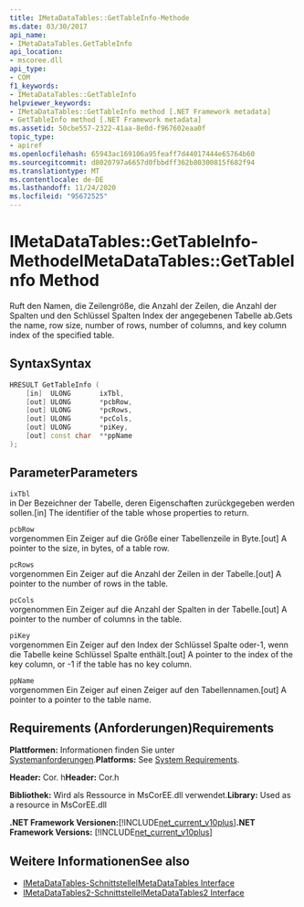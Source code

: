 ```yaml
---
title: IMetaDataTables::GetTableInfo-Methode
ms.date: 03/30/2017
api_name:
- IMetaDataTables.GetTableInfo
api_location:
- mscoree.dll
api_type:
- COM
f1_keywords:
- IMetaDataTables::GetTableInfo
helpviewer_keywords:
- IMetaDataTables::GetTableInfo method [.NET Framework metadata]
- GetTableInfo method [.NET Framework metadata]
ms.assetid: 50cbe557-2322-41aa-8e0d-f967602eaa0f
topic_type:
- apiref
ms.openlocfilehash: 65943ac169106a95feaff7d44017444e65764b60
ms.sourcegitcommit: d8020797a6657d0fbbdff362b80300815f682f94
ms.translationtype: MT
ms.contentlocale: de-DE
ms.lasthandoff: 11/24/2020
ms.locfileid: "95672525"
---
```

# <a name="imetadatatablesgettableinfo-method"></a><span data-ttu-id="6890c-102">IMetaDataTables::GetTableInfo-Methode</span><span class="sxs-lookup"><span data-stu-id="6890c-102">IMetaDataTables::GetTableInfo Method</span></span>

<span data-ttu-id="6890c-103">Ruft den Namen, die Zeilengröße, die Anzahl der Zeilen, die Anzahl der Spalten und den Schlüssel Spalten Index der angegebenen Tabelle ab.</span><span class="sxs-lookup"><span data-stu-id="6890c-103">Gets the name, row size, number of rows, number of columns, and key column index of the specified table.</span></span>  
  
## <a name="syntax"></a><span data-ttu-id="6890c-104">Syntax</span><span class="sxs-lookup"><span data-stu-id="6890c-104">Syntax</span></span>  
  
```cpp  
HRESULT GetTableInfo (  
    [in]  ULONG       ixTbl,  
    [out] ULONG       *pcbRow,  
    [out] ULONG       *pcRows,  
    [out] ULONG       *pcCols,  
    [out] ULONG       *piKey,  
    [out] const char  **ppName  
);  
```  
  
## <a name="parameters"></a><span data-ttu-id="6890c-105">Parameter</span><span class="sxs-lookup"><span data-stu-id="6890c-105">Parameters</span></span>  

 `ixTbl`  
 <span data-ttu-id="6890c-106">in Der Bezeichner der Tabelle, deren Eigenschaften zurückgegeben werden sollen.</span><span class="sxs-lookup"><span data-stu-id="6890c-106">[in] The identifier of the table whose properties to return.</span></span>  
  
 `pcbRow`  
 <span data-ttu-id="6890c-107">vorgenommen Ein Zeiger auf die Größe einer Tabellenzeile in Byte.</span><span class="sxs-lookup"><span data-stu-id="6890c-107">[out] A pointer to the size, in bytes, of a table row.</span></span>  
  
 `pcRows`  
 <span data-ttu-id="6890c-108">vorgenommen Ein Zeiger auf die Anzahl der Zeilen in der Tabelle.</span><span class="sxs-lookup"><span data-stu-id="6890c-108">[out] A pointer to the number of rows in the table.</span></span>  
  
 `pcCols`  
 <span data-ttu-id="6890c-109">vorgenommen Ein Zeiger auf die Anzahl der Spalten in der Tabelle.</span><span class="sxs-lookup"><span data-stu-id="6890c-109">[out] A pointer to the number of columns in the table.</span></span>  
  
 `piKey`  
 <span data-ttu-id="6890c-110">vorgenommen Ein Zeiger auf den Index der Schlüssel Spalte oder-1, wenn die Tabelle keine Schlüssel Spalte enthält.</span><span class="sxs-lookup"><span data-stu-id="6890c-110">[out] A pointer to the index of the key column, or -1 if the table has no key column.</span></span>  
  
 `ppName`  
 <span data-ttu-id="6890c-111">vorgenommen Ein Zeiger auf einen Zeiger auf den Tabellennamen.</span><span class="sxs-lookup"><span data-stu-id="6890c-111">[out] A pointer to a pointer to the table name.</span></span>  
  
## <a name="requirements"></a><span data-ttu-id="6890c-112">Requirements (Anforderungen)</span><span class="sxs-lookup"><span data-stu-id="6890c-112">Requirements</span></span>  

 <span data-ttu-id="6890c-113">**Plattformen:** Informationen finden Sie unter [Systemanforderungen](../../get-started/system-requirements.md).</span><span class="sxs-lookup"><span data-stu-id="6890c-113">**Platforms:** See [System Requirements](../../get-started/system-requirements.md).</span></span>  
  
 <span data-ttu-id="6890c-114">**Header:** Cor. h</span><span class="sxs-lookup"><span data-stu-id="6890c-114">**Header:** Cor.h</span></span>  
  
 <span data-ttu-id="6890c-115">**Bibliothek:** Wird als Ressource in MsCorEE.dll verwendet.</span><span class="sxs-lookup"><span data-stu-id="6890c-115">**Library:** Used as a resource in MsCorEE.dll</span></span>  
  
 <span data-ttu-id="6890c-116">**.NET Framework Versionen:**[!INCLUDE[net_current_v10plus](../../../../includes/net-current-v10plus-md.md)]</span><span class="sxs-lookup"><span data-stu-id="6890c-116">**.NET Framework Versions:** [!INCLUDE[net_current_v10plus](../../../../includes/net-current-v10plus-md.md)]</span></span>  
  
## <a name="see-also"></a><span data-ttu-id="6890c-117">Weitere Informationen</span><span class="sxs-lookup"><span data-stu-id="6890c-117">See also</span></span>

- [<span data-ttu-id="6890c-118">IMetaDataTables-Schnittstelle</span><span class="sxs-lookup"><span data-stu-id="6890c-118">IMetaDataTables Interface</span></span>](imetadatatables-interface.md)
- [<span data-ttu-id="6890c-119">IMetaDataTables2-Schnittstelle</span><span class="sxs-lookup"><span data-stu-id="6890c-119">IMetaDataTables2 Interface</span></span>](imetadatatables2-interface.md)
